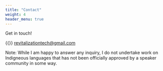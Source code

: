 ```yaml
---
title: "Contact"
weight: 4
header_menu: true
---
```

Get in touch!

{{<icon class="fa fa-envelope">}}&nbsp;[revitalizationtech@gmail.com](mailto:revitalizationtech@gmail.com)

Note: While I am happy to answer any inquiry, I do not undertake work on Indigneous languages that has not been officially approved by a speaker community in some way.
